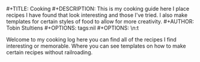 #+TITLE: Cooking
#+DESCRIPTION: This is my cooking guide here I place recipes I have found that look interesting and those I've tried. I also make templates for certain styles of food to allow for more creativity.
#+AUTHOR: Tobin Stultiens
#+OPTIONS: tags:nil
#+OPTIONS: \n:t

Welcome to my cooking log here you can find all of the recipes I find interesting or memorable.
Where you can see templates on how to make certain recipes without railroading.
